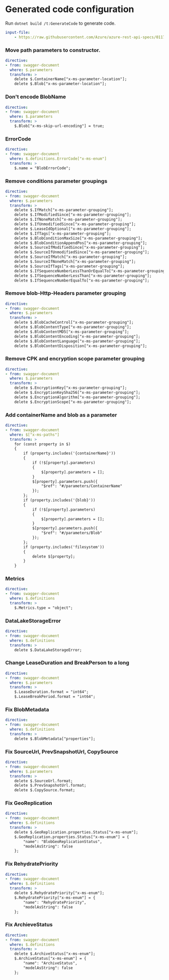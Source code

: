 # Generated code configuration

Run `dotnet build /t:GenerateCode` to generate code.

``` yaml
input-file:
    - https://raw.githubusercontent.com/Azure/azure-rest-api-specs/011761be1285d14feb41796b5d97df1126495c5c/specification/storage/data-plane/Microsoft.BlobStorage/preview/2020-06-12/blob.json
```

### Move path parameters to constructor.
``` yaml
directive:
- from: swagger-document
  where: $.parameters
  transform: >
    delete $.ContainerName["x-ms-parameter-location"];
    delete $.Blob["x-ms-parameter-location"];
```

### Don't encode BlobName
``` yaml
directive:
- from: swagger-document
  where: $.parameters
  transform: >
    $.Blob["x-ms-skip-url-encoding"] = true;
```

### ErrorCode
``` yaml
directive:
- from: swagger-document
  where: $.definitions.ErrorCode["x-ms-enum"]
  transform: >
    $.name = "BlobErrorCode";
```

### Remove conditions parameter groupings
``` yaml
directive:
- from: swagger-document
  where: $.parameters
  transform: >
    delete $.IfMatch["x-ms-parameter-grouping"];
    delete $.IfModifiedSince["x-ms-parameter-grouping"];
    delete $.IfNoneMatch["x-ms-parameter-grouping"];
    delete $.IfUnmodifiedSince["x-ms-parameter-grouping"];
    delete $.LeaseIdOptional["x-ms-parameter-grouping"];
    delete $.IfTags["x-ms-parameter-grouping"];
    delete $.BlobConditionMaxSize["x-ms-parameter-grouping"];
    delete $.BlobConditionAppendPos["x-ms-parameter-grouping"];
    delete $.SourceIfModifiedSince["x-ms-parameter-grouping"];
    delete $.SourceIfUnmodifiedSince["x-ms-parameter-grouping"];
    delete $.SourceIfMatch["x-ms-parameter-grouping"];
    delete $.SourceIfNoneMatch["x-ms-parameter-grouping"];
    delete $.SourceIfTags["x-ms-parameter-grouping"];
    delete $.IfSequenceNumberLessThanOrEqualTo["x-ms-parameter-grouping"];
    delete $.IfSequenceNumberLessThan["x-ms-parameter-grouping"];
    delete $.IfSequenceNumberEqualTo["x-ms-parameter-grouping"];
```

### Remove blob-Http-Headers parameter grouping
``` yaml
directive:
- from: swagger-document
  where: $.parameters
  transform: >
    delete $.BlobCacheControl["x-ms-parameter-grouping"];
    delete $.BlobContentType["x-ms-parameter-grouping"];
    delete $.BlobContentMD5["x-ms-parameter-grouping"];
    delete $.BlobContentEncoding["x-ms-parameter-grouping"];
    delete $.BlobContentLanguage["x-ms-parameter-grouping"];
    delete $.BlobContentDisposition["x-ms-parameter-grouping"];
```

### Remove CPK and encryption scope parameter grouping
``` yaml
directive:
- from: swagger-document
  where: $.parameters
  transform: >
    delete $.EncryptionKey["x-ms-parameter-grouping"];
    delete $.EncryptionKeySha256["x-ms-parameter-grouping"];
    delete $.EncryptionAlgorithm["x-ms-parameter-grouping"];
    delete $.EncryptionScope["x-ms-parameter-grouping"];
```

### Add containerName and blob as a parameter
``` yaml
directive:
- from: swagger-document
  where: $["x-ms-paths"]
  transform: >
    for (const property in $)
    {
        if (property.includes('{containerName}'))
        {
            if (!$[property].parameters)
            {
                $[property].parameters = [];
            }
            $[property].parameters.push({
                "$ref": "#/parameters/ContainerName"
            });
        };
        if (property.includes('{blob}'))
        {
            if (!$[property].parameters)
            {
                $[property].parameters = [];
            }
            $[property].parameters.push({
                "$ref": "#/parameters/Blob"
            });
        };
        if (property.includes('filesystem'))
        {
            delete $[property];
        }
    }
```

### Metrics
``` yaml
directive:
- from: swagger-document
  where: $.definitions
  transform: >
    $.Metrics.type = "object";
```

### DataLakeStorageError
``` yaml
directive:
- from: swagger-document
  where: $.definitions
  transform: >
    delete $.DataLakeStorageError;
```

### Change LeaseDuration and BreakPerson to a long
``` yaml
directive:
- from: swagger-document
  where: $.parameters
  transform: >
    $.LeaseDuration.format = "int64";
    $.LeaseBreakPeriod.format = "int64";
```

### Fix BlobMetadata
``` yaml
directive:
- from: swagger-document
  where: $.definitions
  transform: >
    delete $.BlobMetadata["properties"];
```

### Fix SourceUrl, PrevSnapshotUrl, CopySource
``` yaml
directive:
- from: swagger-document
  where: $.parameters
  transform: >
    delete $.SourceUrl.format;
    delete $.PrevSnapshotUrl.format;
    delete $.CopySource.format;
```

### Fix GeoReplication
``` yaml
directive:
- from: swagger-document
  where: $.definitions
  transform: >
    delete $.GeoReplication.properties.Status["x-ms-enum"];
    $.GeoReplication.properties.Status["x-ms-enum"] = {
        "name": "BlobGeoReplicationStatus",
        "modelAsString": false
    };
```

### Fix RehydratePriority
``` yaml
directive:
- from: swagger-document
  where: $.definitions
  transform: >
    delete $.RehydratePriority["x-ms-enum"];
    $.RehydratePriority["x-ms-enum"] = {
        "name": "RehydratePriority",
        "modelAsString": false
    };
```

### Fix ArchieveStatus
``` yaml
directive:
- from: swagger-document
  where: $.definitions
  transform: >
    delete $.ArchiveStatus["x-ms-enum"];
    $.ArchiveStatus["x-ms-enum"] = {
        "name": "ArchiveStatus",
        "modelAsString": false
    };
```